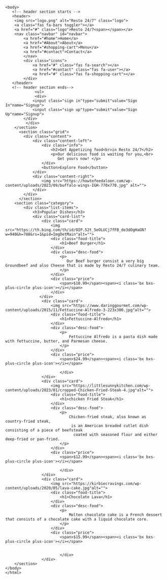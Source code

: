 <!DOCTYPE html>
<html lang="en">
<head>
    <meta charset="UTF-8">
    <meta http-equiv="X-UA-Compatible" content="IE=edge">
    <link rel="stylesheet" href="style.css">
    <link rel="stylesheet" href=""i class="fa-solid fa-heart"></i>
    <meta name="viewport" content="width=device-width, initial-scale=1.0">
    <title> Resto 24/7</title>
    </head>

    <body>
       <!-- header section starts -->
       <header> 
        <img src="logo.png" alt="Resto 24/7" class="logo">
        <a class="fas fa-bars toggler"></a>
        <a href="#" class="logo">Resto 24/7<span></span></a>
        <nav class="navbar" id="navbar">
            <a href="#home">Home</a>
            <a href="#About">About</a>
            <a href="#shopping-cart">Menu</a>
            <a href="#contact">Contact</a>
            </nav>
            <div class="icons">
                <a href="#" class="fas fa-search"></a>
                <a href="#contact" class="fas fa-user"></a>
                <a href="#" class="fas fa-shopping-cart"></a>
            </div>
       </header>
       <!-- header section ends-->
                 <ul>
                 <div>
                <input class="sign in"type="submit"value="Sign In"name="Signup">
                <input class="sign up"type="submit"value="Sign Up"name="Signup">
            </div>
             </div>
        </section>
          <section class="grid">
            <div class="content">
                <div class="content-left">
                    <div class="info">
                        <h2>Get Appetizing food<br>in Resto 24/7</h2>
                        <p>Our delicious food is waiting for you,<br>
                           Get yours now! </p>
                    </div>
                    <button>Explore Food</button>
                </div>
                <div class="content-right">
                    <img src="https://howtofeedaloon.com/wp-content/uploads/2023/09/buffalo-wings-IGH-770x770.jpg" alt="">
                </div>
            </div>
          </section>
        <section class="category">
            <div class="list-items">
                <h3>Popular Dishes</h3>
                <div class="card-list">
                    <div class="card">
                        <img src="https://th.bing.com/th/id/OIP.52t_5eOLUCj7fFB_de3dOgHaGN?w=940&h=788&rs=1&pid=ImgDetMain"alt="">
                        <div class="food-title">
                            <h1>Beef Burger</h1>
                        </div>
                        <div class="desc-food">
                            <p>
                               Our Beef burger consist a very big Groundbeef and also Cheese that is made by Resto 24/7 culinary team.
                            </p>
                        </div>
                        <div class="price">
                            <span>$10.99</span><span><i class='bx bxs-plus-circle plus-icon'></i></span>
                        </div>
                   </div>
                    <div class="card">
                        <img src="https://www.daringgourmet.com/wp-content/uploads/2015/11/Fettuccine-Alfredo-3-223x300.jpg"alt="">
                        <div class="food-title">
                            <h1>Fettuccine-Alfredo</h1>
                        </div>
                        <div class="desc-food">
                            <p>
                                Fettuccine Alfredo is a pasta dish made with fettuccine, butter, and Parmesan cheese.
                            </p>
                        </div>
                        <div class="price">
                            <span>$24.99</span><span><i class='bx bxs-plus-circle plus-icon'></i></span>
                          
                            </div>
                    </div>
                    <div class="card">
                        <img src="https://littlesunnykitchen.com/wp-content/uploads/2023/01/cropped-Chicken-Fried-Steak-4.jpg"alt="">
                        <div class="food-title">
                            <h1>chicken Fried Steak</h1>
                        </div>
                        <div class="desc-food">
                            <p>
                                Chicken-fried steak, also known as country-fried steak,
                                 is an American breaded cutlet dish consisting of a piece of beefsteak
                                  coated with seasoned flour and either deep-fried or pan-fried.
                            </p>
                        </div>
                        <div class="price">
                            <span>$12.99</span><span><i class='bx bxs-plus-circle plus-icon'></i></span>
                          
                            </div>
                    </div>
                    <div class="card">
                        <img src="https://kirbiecravings.com/wp-content/uploads/2020/05/lava-cake.jpg"alt="">
                        <div class="food-title">
                            <h1>Chocolate Lava</h1>
                        </div>
                        <div class="desc-food">
                            <p>
                                Molten chocolate cake is a French dessert that consists of a chocolate cake with a liquid chocolate core.
                            </p>
                        </div>
                        <div class="price">
                            <span>$15.99</span><span><i class='bx bxs-plus-circle plus-icon'></i></span>
                          
                     
                            </div>
                    </div>
        </section>
    </body>
    </html>
